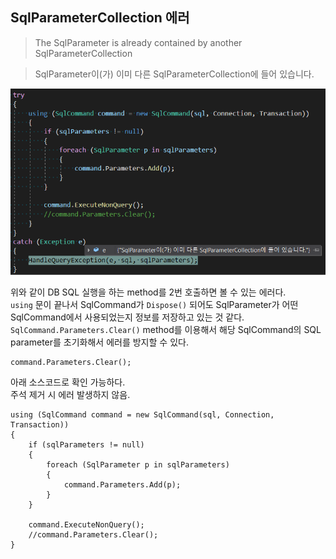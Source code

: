 ## SqlParameterCollection 에러

> The SqlParameter is already contained by another SqlParameterCollection
  
> SqlParameter이(가) 이미 다른 SqlParameterCollection에 들어 있습니다.

![](./images/1.png)

위와 같이 DB SQL 실행을 하는 method를 2번 호출하면 볼 수 있는 에러다.  
`using` 문이 끝나서 SqlCommand가 `Dispose()` 되어도 SqlParameter가 어떤 SqlCommand에서 사용되었는지 정보를 저장하고 있는 것 같다.  
`SqlCommand.Parameters.Clear()` method를 이용해서 해당 SqlCommand의 SQL parameter를 초기화해서 에러를 방지할 수 있다.  

```
command.Parameters.Clear();
```

아래 소스코드로 확인 가능하다.  
주석 제거 시 에러 발생하지 않음.
```
using (SqlCommand command = new SqlCommand(sql, Connection, Transaction))
{
    if (sqlParameters != null)
    {
        foreach (SqlParameter p in sqlParameters)
        {
            command.Parameters.Add(p);
        }
    }
    
    command.ExecuteNonQuery();
    //command.Parameters.Clear();
}
```
